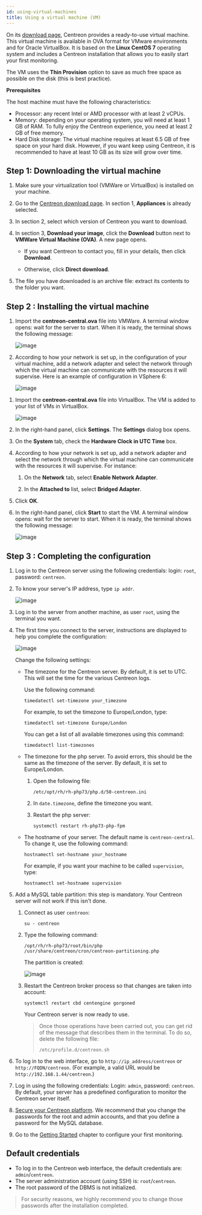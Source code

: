 ```yaml
---
id: using-virtual-machines
title: Using a virtual machine (VM)
---
```


On its [download page](https://download.centreon.com), Centreon provides a ready-to-use virtual machine. This virtual machine is available in OVA format for VMware environments and for Oracle VirtualBox. It is based on the **Linux CentOS 7** operating system and includes a Centreon installation that allows you to easily start your first monitoring.

The VM uses the **Thin Provision** option to save as much free space as possible on the disk (this is best practice).

**Prerequisites**

The host machine must have the following characteristics:

- Processor: any recent Intel or AMD processor with at least 2 vCPUs.
- Memory: depending on your operating system, you will need at least 1 GB of RAM. To fully enjoy the Centreon experience, you need at least 2 GB of free memory.
- Hard Disk storage: The virtual machine requires at least 6.5 GB of free space on your hard disk. However, if you want keep using Centreon, it is recommended to have at least 10 GB as its size will grow over time.

## Step 1: Downloading the virtual machine

1. Make sure your virtualization tool (VMWare or VirtualBox) is installed on your machine.

2. Go to the [Centreon download page](https://download.centreon.com). In section 1, **Appliances** is already selected.

3. In section 2, select which version of Centreon you want to download.

4. In section 3, **Download your image**, click the **Download** button next to **VMWare Virtual Machine (OVA)**. A new page opens.

    - If you want Centreon to contact you, fill in your details, then click **Download**.

    - Otherwise, click **Direct download**.

5. The file you have downloaded is an archive file: extract its contents to the folder you want.

## Step 2 : Installing the virtual machine

<!--DOCUSAURUS_CODE_TABS-->

<!--VMware environment-->

1. Import the **centreon-central.ova** file into VMWare. A terminal window opens: wait for the server to start. When it is ready, the terminal shows the following message:

    ![image](../../assets/installation/VMW1.png)

2. According to how your network is set up, in the configuration of your virtual machine, add a network adapter and select the network through which the virtual machine can communicate with the resources it will supervise. Here is an example of configuration in VSphere 6:

    ![image](../../assets/installation/VMW_network_adapter.png)

<!--Oracle VirtualBox-->

1. Import the **centreon-central.ova** file into VirtualBox. The VM is added to your list of VMs in VirtualBox.

    ![image](../../assets/installation/VB2.png)

2. In the right-hand panel, click **Settings**. The **Settings** dialog box opens.

3. On the **System** tab, check the **Hardware Clock in UTC Time** box.

4. According to how your network is set up, add a network adapter and select the network through which the virtual machine can communicate with the resources it will supervise. For instance:

    1. On the **Network** tab, select **Enable Network Adapter**.

    2. In the **Attached to** list, select **Bridged Adapter**.

5. Click **OK**.

6. In the right-hand panel, click **Start** to start the VM. A terminal window opens: wait for the server to start. When it is ready, the terminal shows the following message:

    ![image](../../assets/installation/terminal_ready.png)

<!--END_DOCUSAURUS_CODE_TABS-->

## Step 3 : Completing the configuration

1. Log in to the Centreon server using the following credentials: login: `root`, password: `centreon`.

2. To know your server's IP address, type `ip addr`.

    ![image](../../assets/installation/ip_addr.png)

3. Log in to the server from another machine, as user `root`, using the terminal you want.

4. The first time you connect to the server, instructions are displayed to help you complete the configuration:

    ![image](../../assets/installation/terminal_centreon.png)

    Change the following settings:

    - The timezone for the Centreon server. By default, it is set to UTC. This will set the time for the various Centreon logs.
        
        Use the following command: 
        
        ```timedatectl set-timezone your_timezone```
        
        For example, to set the timezone to Europe/London, type:
        
        ```timedatectl set-timezone Europe/London```

        You can get a list of all available timezones using this command: 
        
        ```timedatectl list-timezones```

    - The timezone for the php server. To avoid errors, this should be the same as the timezone of the server. By default, it is set to Europe/London.

        1. Open the following file:
        
            ```/etc/opt/rh/rh-php73/php.d/50-centreon.ini```
        
        2. In `date.timezone`, define the timezone you want.
        
        3. Restart the php server: 
        
            ```systemctl restart rh-php73-php-fpm```

    - The hostname of your server. The default name is `centreon-central`. To change it, use the following command: 
    
        ```hostnamectl set-hostname your_hostname```
    
        For example, if you want your machine to be called `supervision`, type:
        
        ```hostnamectl set-hostname supervision```

5. Add a MySQL table partition: this step is mandatory. Your Centreon server will not work if this isn't done.

    1. Connect as user ``centreon``: 
    
        ```su - centreon```

    2. Type the following command: 

        ```/opt/rh/rh-php73/root/bin/php /usr/share/centreon/cron/centreon-partitioning.php```

        The partition is created:

        ![image](../../assets/installation/partition_created.png)

    3. Restart the Centreon broker process so that changes are taken into account: 
    
        ``systemctl restart cbd centengine gorgoned``

        Your Centreon server is now ready to use. 

        >Once those operations have been carried out, you can get rid of the message that describes them in the terminal. To do so, delete the following file:
        >
        >``/etc/profile.d/centreon.sh``
    
6. To log in to the web interface, go to `http://ip_address/centreon` or `http://FQDN/centreon`. (For example, a valid URL would be `http://192.168.1.44/centreon`.) 

7. Log in using the following credentials: Login: `admin`, password: `centreon`. By default, your server has a predefined configuration to monitor the Centreon server itself.

8. [Secure your Centreon platform](../../administration/secure-platform.html). We recommend that you change the passwords for the root and admin accounts, and that you define a password for the MySQL database.

9. Go to the [Getting Started](../../getting-started/installation-first-steps.html) chapter to configure your first monitoring.

## Default credentials

- To log in to the Centreon web interface, the default credentials are: `admin`/`centreon`.
- The server administration account (using SSH) is: `root`/`centreon`.
- The root password of the DBMS is not initialized.

> For security reasons, we highly recommend you to change those passwords after the installation completed.